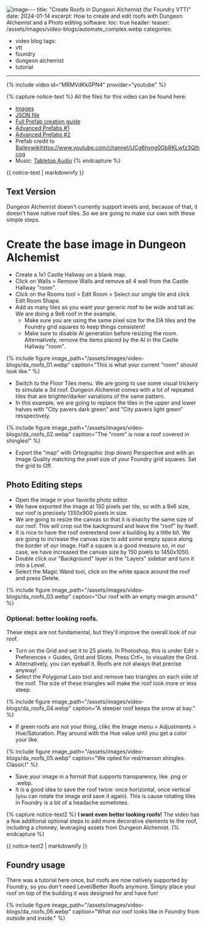 ![image](https://github.com/That-Italian-Guy/dungeon-dynamics/assets/106380880/c945da51-4e81-4c29-9f91-c5576ab2aa77)---
title: "Create Roofs in Dungeon Alchemist (for Foundry VTT)"
date: 2024-01-14
excerpt: How to create and edit roofs with Dungeon Alchemist and a Photo editing software.
toc: true
header:
  teaser: /assets/images/video-blogs/automate_complex.webp
categories: 
  - video blog
tags:
  - vtt
  - foundry
  - dungeon alchemist
  - tutorial
---

{% include video id="MRMVdKkGPN4" provider="youtube" %}

{% capture notice-text %}
All the files for this video can be found here:
- [Images](https://imgur.com/a/zx47FnK)
- [JSON file](https://pastebin.com/Y981BZhJ)
- [Full Prefab creation guide](https://youtu.be/k66biGIyED4)
- [Advanced Prefabs #1](https://youtu.be/4e9xosxoBu0)
- [Advanced Prefabs #2](https://www.youtube.com/watch?v=ewHXyRNDnxo)
- Prefab credit to [Baileywiki](https://www.youtube.com/channel/UCg6hyng0ObRKLwfz3QIhcog)https://www.youtube.com/channel/UCg6hyng0ObRKLwfz3QIhcog
- Music: [Tabletop Audio](https://tabletopaudio.com/)
{% endcapture %}
<div class="notice--info">
  {{ notice-text | markdownify }}
</div>

## Text Version
Dungeon Alchemist doesn't currently support levels and, because of that, it doesn't have native roof tiles. So we are going to make our own with these simple steps.
# Create the base image in Dungeon Alchemist
+ Create a 1x1 Castle Hallway on a blank map.
+ Click on Walls > Remove Walls and remove all 4 wall from the Castle Hallway "room".
+ Click on the Rooms tool > Edit Room > Select our single tile and click Edit Room Shape.
+ Add as many tiles as you want your generic roof to be wide and tall as. We are doing a 9x6 roof in the example.
  + Make sure you are using the same pixel size for the DA tiles and the Foundry grid squares to keep things consistent!
  + Make sure to disable AI generation before resizing the room. Alternatively, remove the items placed by the AI in the Castle Hallway "room".

{% include figure image_path="/assets/images/video-blogs/da_roofs_01.webp" caption="This is what your current "room" should look like." %}

+ Switch to the Floor Tiles menu. We are going to use some visual trickery to simulate a 3d roof. Dungeon Alchemist comes with a lot of repeated tiles that are brighter/darker variations of the same pattern.
+ In this example, we are going to replace the tiles in the upper and lower halves with "City pavers dark green" and "City pavers light green" resspectively.

{% include figure image_path="/assets/images/video-blogs/da_roofs_02.webp" caption="The "room" is now a roof covered in shingles!" %}

+ Export the "map" with Ortographic (top down) Perspective and with an Image Quality matching the pixel size of your Foundry grid squares. Set the grid to Off.
## Photo Editing steps
+ Open the image in your favorite photo editor.
+ We have exported the image at 150 pixels per tile, so with a 9x6 size, our roof is precisely 1350x900 pixels in size.
+ We are going to resize the canvas so that it is exaclty the same size of our roof. This will crop out the background and leave the "roof" by itself.
+ It is nice to have the roof overextend over a building by a little bit. We are going to increase the canvas size to add some empty space along the border of our image. Half a square is a good measure so, in our case, we have increased the canvas size by 150 pixels to 1450x1050.
+ Double click our "Background" layer in the "Layers" sidebar and turn it into a Level.
+ Select the Magic Wand tool, click on the white space around the roof and press Delete.

{% include figure image_path="/assets/images/video-blogs/da_roofs_03.webp" caption="Our roof with an empty margin around." %}

### Optional: better looking roofs.
These steps are not fundamental, but they'll improve the overall look of our roof.
+ Turn on the Grid and set it to 25 pixels. In Photoshop, this is under Edit > Preferences > Guides, Grid and Slices. Press _Crtl+,_ to visualize the Grid.
 + Alternatively, you can eyeball it. Roofs are not always that precise anyway!
+ Select the Polygonal Lazo tool and remove two triangles on each side of the roof. The size of these triangles will make the roof look more or less steep.

{% include figure image_path="/assets/images/video-blogs/da_roofs_04.webp" caption="A steeper roof keeps the snow at bay." %}

+ If green roofs are not your thing, clikc the Image menu > Adjustments > Hue/Saturation. Play around with the Hue value until you get a color your like.

{% include figure image_path="/assets/images/video-blogs/da_roofs_05.webp" caption="We opted for red/maroon shingles. Classic!" %}

+ Save your image in a format that supports transparency, like .png or .webp.
+ It is a good idea to save the roof twice: once horizontal, once vertical (you can rotate the image and save it again). This is cause rotating tiles in Foundry is a bit of a headache sometimes.

{% capture notice-text2 %}
**I want even better looking roofs!**
The video has a few additional optional steps to add more decorative elements to the roof, including a chimney, leveraging assets from Dungeon Alchemist.
{% endcapture %}
<div class="notice--info">
  {{ notice-text2 | markdownify }}
</div>

## Foundry usage
There was a tutorial here once, but roofs are now natively supported by Foundry, so you don't need Level/Better Roofs anymore. Simply place your roof on top of the building it was designed for and have fun!

{% include figure image_path="/assets/images/video-blogs/da_roofs_06.webp" caption="What our roof looks like in Foundry from outside and inside." %}
